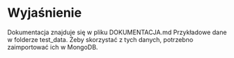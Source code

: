 # Wyjaśnienie
Dokumentacja znajduje się w pliku DOKUMENTACJA.md
Przykładowe dane w folderze test_data. Żeby skorzystać z tych danych, potrzebno zaimportować ich w MongoDB.
